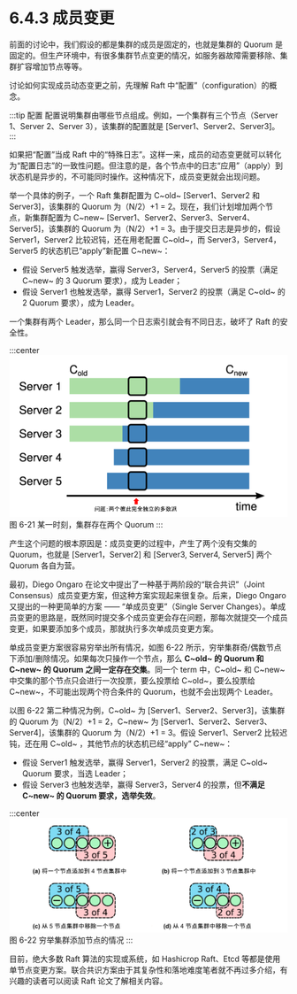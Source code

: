 # 6.4.3 成员变更

前面的讨论中，我们假设的都是集群的成员是固定的，也就是集群的 Quorum 是固定的。但生产环境中，有很多集群节点变更的情况，如服务器故障需要移除、集群扩容增加节点等等。


讨论如何实现成员动态变更之前，先理解 Raft 中“配置”（configuration）的概念。

:::tip 配置
配置说明集群由哪些节点组成。例如，一个集群有三个节点（Server 1、Server 2、Server 3），该集群的配置就是 [Server1、Server2、Server3]。
:::

如果把“配置”当成 Raft 中的“特殊日志”。这样一来，成员的动态变更就可以转化为“配置日志”的一致性问题。但注意的是，各个节点中的日志“应用”（apply）到状态机是异步的，不可能同时操作。这种情况下，成员变更就会出现问题。

举一个具体的例子，一个 Raft 集群配置为 C~old~ [Server1、Server2 和 Server3]，该集群的 Quorum 为（N/2）+1 = 2。现在，我们计划增加两个节点，新集群配置为 C~new~ [Server1、Server2、Server3、Server4、Server5]，该集群的 Quorum 为（N/2）+1 = 3。由于提交日志是异步的，假设 Server1，Server2 比较迟钝，还在用老配置 C~old~，而 Server3，Server4，Server5 的状态机已“apply”新配置 C~new~：
- 假设 Server5 触发选举，赢得 Server3，Server4，Server5 的投票（满足 C~new~ 的 3 Quorum 要求），成为 Leader；
- 假设 Server1 也触发选举，赢得 Server1，Server2 的投票（满足 C~old~ 的 2 Quorum 要求），成为 Leader。

一个集群有两个 Leader，那么同一个日志索引就会有不同日志，破坏了 Raft 的安全性。

:::center
  ![](../assets/raft-ConfChange.png) <br/>
  图 6-21 某一时刻，集群存在两个 Quorum 
:::

产生这个问题的根本原因是：成员变更的过程中，产生了两个没有交集的 Quorum，也就是 [Server1，Server2] 和 [Server3, Server4, Server5] 两个 Quorum 各自为营。

最初，Diego Ongaro 在论文中提出了一种基于两阶段的“联合共识”（Joint Consensus）成员变更方案，但这种方案实现起来很复杂。后来，Diego Ongaro 又提出的一种更简单的方案 —— “单成员变更”（Single Server Changes）。单成员变更的思路是，既然同时提交多个成员变更会存在问题，那每次就提交一个成员变更，如果要添加多个成员，那就执行多次单成员变更方案。

单成员变更方案很容易穷举出所有情况，如图 6-22 所示，穷举集群奇/偶数节点下添加/删除情况。如果每次只操作一个节点，那么 **C~old~ 的 Quorum 和 C~new~ 的 Quorum 之间一定存在交集**。同一个 term 中，C~old~ 和 C~new~ 中交集的那个节点只会进行一次投票，要么投票给 C~old~，要么投票给 C~new~，不可能出现两个符合条件的 Quorum，也就不会出现两个 Leader。


以图 6-22 第二种情况为例，C~old~ 为 [Server1、Server2、Server3]，该集群的 Quorum 为（N/2）+1 = 2，C~new~ 为 [Server1、Server2、Server3、Server4]，该集群的 Quorum 为（N/2）+1 = 3。假设 Server1、Server2 比较迟钝，还在用 C~old~ ，其他节点的状态机已经“apply” C~new~：
- 假设 Server1 触发选举，赢得 Server1，Server2 的投票，满足  C~old~ Quorum 要求，当选 Leader；
- 假设 Server3 也触发选举，赢得 Server3，Server4 的投票，但**不满足 C~new~ 的 Quorum 要求，选举失效**。

:::center
  ![](../assets/raft-single-server.svg) <br/>
  图 6-22 穷举集群添加节点的情况
:::

目前，绝大多数 Raft 算法的实现或系统，如 Hashicrop Raft、Etcd 等都是使用单节点变更方案。联合共识方案由于其复杂性和落地难度笔者就不再过多介绍，有兴趣的读者可以阅读 Raft 论文了解相关内容。